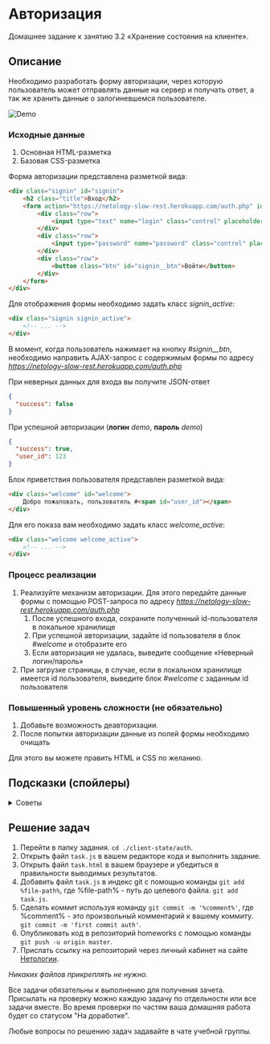 # Авторизация

Домашнее задание к занятию 3.2 «Хранение состояния на клиенте».

## Описание 

Необходимо разработать форму авторизации, через которую пользователь может отправлять данные
 на сервер и получать ответ, а так же хранить данные о залогиневшемся пользователе.

![Demo](./demo.gif)

### Исходные данные

1. Основная HTML-разметка
2. Базовая CSS-разметка

Форма авторизации представлена разметкой вида:

```html
<div class="signin" id="signin">
    <h2 class="title">Вход</h2>
    <form action="https://netology-slow-rest.herokuapp.com/auth.php" id="signin__form">
        <div class="row">
            <input type="text" name="login" class="control" placeholder="Логин">
        </div>
        <div class="row">
            <input type="password" name="password" class="control" placeholder="Пароль">
        </div>
        <div class="row">
            <button class="btn" id="signin__btn">Войти</button>
        </div>
    </form>
</div>
```

Для отображения формы необходимо задать класс *signin_active*:

```html
<div class="signin signin_active">
    <!-- ... -->
</div>
```

В момент, когда пользователь нажимает на кнопку *#signin__btn*, необходимо
направить AJAX-запрос с содержимым формы по адресу 
*https://netology-slow-rest.herokuapp.com/auth.php*

При неверных данных для входа вы получите JSON-ответ

```json
{
  "success": false
}
```

При успешной авторизации (__логин__ *demo*, __пароль__ *demo*)

```json
{
  "success": true,
  "user_id": 123 
}
```

Блок приветствия пользователя представлен разметкой вида:

```html
<div class="welcome" id="welcome">
    Добро пожаловать, пользователь #<span id="user_id"></span>
</div>
```

Для его показа вам необходимо задать класс *welcome_active*:

```html
<div class="welcome welcome_active">
    <!-- ... -->
</div>
```

### Процесс реализации

1. Реализуйте механизм авторизации. 
Для этого передайте данные формы с помощью POST-запроса по адресу
*https://netology-slow-rest.herokuapp.com/auth.php*
    1. После успешного входа, сохраните полученный id-пользователя в локальное хранилище
    2. При успешной авторизации, задайте id пользователя в блок *#welcome* и отобразите его
    3. Если авторизация не удалась, выведите сообщение «Неверный логин/пароль»
2. При загрузке страницы, в случае, если в локальном хранилище имеется 
id пользователя, выведите блок *#welcome* с заданным id пользователя

### Повышенный уровень сложности (не обязательно)

1. Добавьте возможность деавторизации. 
2. После попытки авторизации данные из полей формы необходимо очищать

Для этого вы можете править HTML и CSS по желанию.

## Подсказки (спойлеры)

<details>
<summary>Советы</summary>

Самый простой способ отправить данные для авторизации - воспользоваться FormData

</details>

## Решение задач

1. Перейти в папку задания. `cd ./client-state/auth`.
2. Открыть файл `task.js` в вашем редакторе кода и выполнить задание.
3. Открыть файл `task.html` в вашем браузере и убедиться в правильности выводимых результатов.
4. Добавить файл `task.js` в индекс git с помощью команды `git add %file-path%`, где %file-path% - путь до целевого файла. `git add task.js`.
5. Сделать коммит используя команду `git commit -m '%comment%'`, где %comment% - это произвольный комментарий к вашему коммиту. `git commit -m 'first commit auth'`.
6. Опубликовать код в репозиторий homeworks с помощью команды `git push -u origin master`.
7. Прислать ссылку на репозиторий через личный кабинет на сайте [Нетологии][6].

[0]: https://github.com/
[1]: https://www.sublimetext.com/
[2]: https://code.visualstudio.com/
[3]: https://github.com/netology-code/guides/tree/master/github
[4]: https://git-scm.com/
[5]: https://github.com/netology-code/guides/blob/master/git/REAMDE.md
[6]: https://netology.ru/

*Никаких файлов прикреплять не нужно.*

Все задачи обязательны к выполнению для получения зачета. Присылать на проверку можно каждую задачу по отдельности или все задачи вместе. Во время проверки по частям ваша домашняя работа будет со статусом "На доработке".

Любые вопросы по решению задач задавайте в чате учебной группы.
